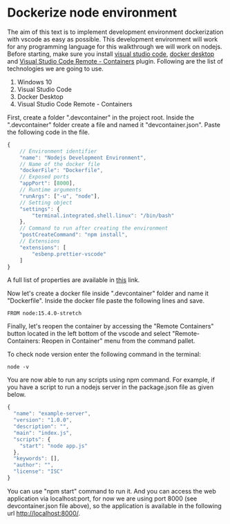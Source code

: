 # Dockerize node environment

The aim of this text is to implement development environment dockerization with vscode as easy as possible. This development environment will work for any programming language for this walkthrough we will work on nodejs. Before starting, make sure you install [visual studio code](https://code.visualstudio.com/ 'Visual Studio Code'), [docker desktop](https://www.docker.com/products/docker-desktop 'Docker Desktop') and [Visual Studio Code Remote - Containers](https://code.visualstudio.com/docs/remote/containers 'Visual Studio Code Remote - Containers') plugin. Following are the list of technologies we are going to use.

1. Windows 10
2. Visual Studio Code
3. Docker Desktop
4. Visual Studio Code Remote - Containers

First, create a folder ".devcontainer" in the project root. Inside the ".devcontainer" folder create a file and named it "devcontainer.json". Paste the following code in the file.

```javascript
{
	// Environment identifier
	"name": "Nodejs Development Environment",
	// Name of the docker file
	"dockerFile": "Dockerfile",
	// Exposed ports
	"appPort": [8000],
	// Runtime arguments
	"runArgs": ["-u", "node"],
	// Setting object
	"settings": {
		"terminal.integrated.shell.linux": "/bin/bash"
	},
	// Command to run after creating the environment
	"postCreateCommand": "npm install",
	// Extensions
	"extensions": [
		"esbenp.prettier-vscode"
	]
}
```

A full list of properties are available in [this](https://code.visualstudio.com/docs/remote/devcontainerjson-reference 'devcontainer.json reference') link.

Now let's create a docker file inside ".devcontainer" folder and name it "Dockerfile". Inside the docker file paste the following lines and save.

```
FROM node:15.4.0-stretch
```

Finally, let's reopen the container by accessing the "Remote Containers" button located in the left bottom of the vscode and select "Remote-Containers: Reopen in Container" menu from the command pallet.

To check node version enter the following command in the terminal:

```
node -v
```

You are now able to run any scripts using npm command. For example, if you have a script to run a nodejs server in the package.json file as given below.

```javascript
{
  "name": "example-server",
  "version": "1.0.0",
  "description": "",
  "main": "index.js",
  "scripts": {
    "start": "node app.js"
  },
  "keywords": [],
  "author": "",
  "license": "ISC"
}
```

You can use "npm start" command to run it. And you can access the web application via localhost:port, for now we are using port 8000 (see devcontainer.json file above), so the application is available in the following url [http://localhost:8000/](http://localhost:8000/).
